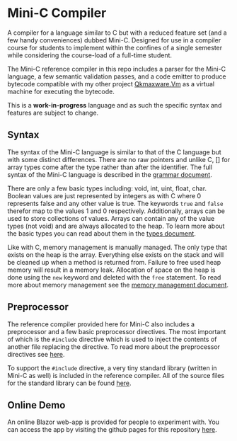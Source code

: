 # Mini-C Compiler
A compiler for a language similar to C but with a reduced feature set (and a few handy conveniences) dubbed Mini-C. Designed for use in a compiler course for students to implement within the confines of a single semester while considering the course-load of a full-time student.

The Mini-C reference compiler in this repo includes a parser for the Mini-C language, a few semantic validation passes, and a code emitter to produce bytecode compatible with my other project [Qkmaxware.Vm](https://github.com/qkmaxware/Qkmaxware.Vm) as a virtual machine for executing the bytecode. 

This is a **work-in-progress** language and as such the specific syntax and features are subject to change. 

## Syntax
The syntax of the Mini-C language is similar to that of the C language but with some distinct differences. There are no raw pointers and unlike C, [] for array types come after the type rather than after the identifier. The full syntax of the Mini-C language is described in the [grammar document](C.Web/docs/Grammar.md).

There are only a few basic types including: void, int, uint, float, char. Boolean values are just represented by integers as with C where 0 represents false and any other value is true. The keywords `true` and `false` therefor map to the values 1 and 0 respectively. Additionally, arrays can be used to store collections of values. Arrays can contain any of the value types (not void) and are always allocated to the heap. To learn more about the basic types you can read about them in the [types document](C.Web/docs/Types.md).

Like with C, memory management is manually managed. The only type that exists on the heap is the array. Everything else exists on the stack and will be cleaned up when a method is returned from. Failure to free used heap memory will result in a memory leak. Allocation of space on the heap is done using the `new` keyword and deleted with the `free` statement. To read more about memory management see the [memory management document](C.Web/docs/Memory%20Management.md).

## Preprocessor
The reference compiler provided here for Mini-C also includes a preprocessor and a few basic preprocessor directives. The most important of which is the `#include` directive which is used to inject the contents of another file replacing the directive. To read more about the preprocessor directives see [here](C.Web/docs/Directives.md).

To support the `#include` directive, a very tiny standard library (written in Mini-C as well) is included in the reference compiler. All of the source files for the standard library can be found [here](C/src/StandardLibrary/).

## Online Demo
An online Blazor web-app is provided for people to experiment with. You can access the app by visiting the github pages for this repository [here](https://qkmaxware.github.io/MiniC/).